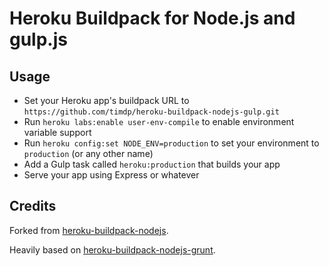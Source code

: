 Heroku Buildpack for Node.js and gulp.js
========================================

Usage
-----

- Set your Heroku app's buildpack URL to `https://github.com/timdp/heroku-buildpack-nodejs-gulp.git`
- Run `heroku labs:enable user-env-compile` to enable environment variable support
- Run `heroku config:set NODE_ENV=production` to set your environment to `production` (or any other name)
- Add a Gulp task called `heroku:production` that builds your app
- Serve your app using Express or whatever

Credits
-------

Forked from [heroku-buildpack-nodejs](https://github.com/heroku/heroku-buildpack-nodejs).

Heavily based on [heroku-buildpack-nodejs-grunt](https://github.com/mbuchetics/heroku-buildpack-nodejs-grunt).
